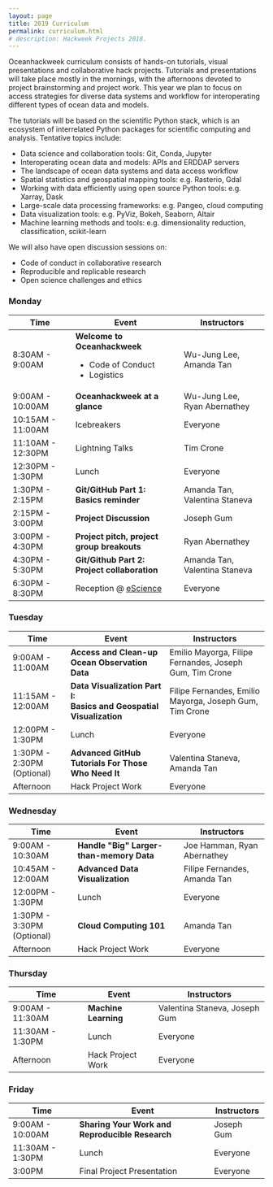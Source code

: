 ```yaml
---
layout: page
title: 2019 Curriculum
permalink: curriculum.html
# description: Hackweek Projects 2018.
---
```


Oceanhackweek curriculum consists of hands-on tutorials, visual presentations and collaborative hack projects. Tutorials and presentations will take place mostly in the mornings, with the afternoons devoted to project brainstorming and project work. This year we plan to focus on access strategies for diverse data systems and workflow for interoperating different types of ocean data and models.

The tutorials will be based on the scientific Python stack, which is an ecosystem of interrelated Python packages for scientific computing and analysis. Tentative topics include:
- Data science and collaboration tools: Git, Conda, Jupyter
- Interoperating ocean data and models: APIs and ERDDAP servers
- The landscape of ocean data systems and data access workflow
- Spatial statistics and geospatial mapping tools: e.g. Rasterio, Gdal
- Working with data efficiently using open source Python tools: e.g. Xarray, Dask
- Large-scale data processing frameworks: e.g. Pangeo, cloud computing
- Data visualization tools: e.g. PyViz, Bokeh, Seaborn, Altair
- Machine learning methods and tools: e.g. dimensionality reduction, classification, scikit-learn

We will also have open discussion sessions on:
- Code of conduct in collaborative research
- Reproducible and replicable research
- Open science challenges and ethics

### Monday

<table>
  <thead>
    <tr>
      <th>Time</th>
      <th>Event</th>
      <th>Instructors</th>
    </tr>
  </thead>
  <tbody>
    <tr>
      <td>8:30AM - 9:00AM</td>
      <td>
        <strong>Welcome to Oceanhackweek</strong>
        <ul>
          <li>Code of Conduct</li>
          <li>Logistics</li>
        </ul>
      </td>
      <td>Wu-Jung Lee, Amanda Tan</td>
    </tr>
    <tr>
      <td>9:00AM - 10:00AM</td>
      <td><strong>Oceanhackweek at a glance</strong></td>
      <td>Wu-Jung Lee, Ryan Abernathey</td>
    </tr>
    <tr>
      <td>10:15AM - 11:00AM</td>
      <td>Icebreakers</td>
      <td>Everyone</td>
    </tr>
    <tr>
      <td>11:10AM - 12:30PM</td>
      <td>Lightning Talks</td>
      <td>Tim Crone</td>
    </tr>
    <tr>
      <td>12:30PM - 1:30PM</td>
      <td>Lunch</td>
      <td>Everyone</td>
    </tr>
    <tr>
      <td>1:30PM - 2:15PM</td>
      <td><strong>Git/GitHub Part 1:<br>Basics reminder</strong></td>
      <td>Amanda Tan, Valentina Staneva</td>
    </tr>
    <tr>
      <td>2:15PM - 3:00PM</td>
      <td><strong>Project Discussion</strong></td>
      <td>Joseph Gum</td>
    </tr>
    <tr>
      <td>3:00PM - 4:30PM</td>
      <td><strong>Project pitch, project group breakouts</strong></td>
      <td>Ryan Abernathey</td>
    </tr>
    <tr>
      <td>4:30PM - 5:30PM</td>
      <td><strong>Git/Github Part 2:<br>Project collaboration</strong></td>
      <td>Amanda Tan, Valentina Staneva</td>
    </tr>
    <tr>
      <td>6:30PM - 8:30PM</td>
      <td>Reception @ <a href="https://www.google.com/maps/dir/Del+Taco,+34528+16th+Ave+S,+Federal+Way,+WA+98003/eScience+Institute,+WRF+Data+Science+Studio,+UW+Physics%2FAstronomy+Tower,+6th+Floor,+Campus+Box+351570,+3910+15th+Ave+NE,+Seattle,+WA+98195/@47.4731599,-122.5837931,10z/data=!3m1!4b1!4m14!4m13!1m5!1m1!1s0x549057c764bbcb89:0xcc4d40bef5482956!2m2!1d-122.3128756!2d47.2917625!1m5!1m1!1s0x549014f277b0f15d:0x7c2434f079426d8c!2m2!1d-122.3117848!2d47.6533665!3e2">eScience</a></td>
      <td>Everyone</td>
    </tr>
  </tbody>
</table>

### Tuesday

<table>
  <thead>
    <tr>
      <th>Time</th>
      <th>Event</th>
      <th>Instructors</th>
    </tr>
  </thead>
  <tbody>
    <tr>
      <td>9:00AM - 11:00AM</td>
      <td><strong>Access and Clean-up Ocean Observation Data</strong></td>
      <td>Emilio Mayorga, Filipe Fernandes, Joseph Gum, Tim Crone</td>
    </tr>
    <tr>
      <td>11:15AM - 12:00AM</td>
      <td><strong>Data Visualization Part I:<br>Basics and Geospatial Visualization</strong></td>
      <td>Filipe Fernandes, Emilio Mayorga, Joseph Gum, Tim Crone</td>
    </tr>
    <tr>
      <td>12:00PM - 1:30PM</td>
      <td>Lunch</td>
      <td>Everyone</td>
    </tr>
    <tr>
      <td>1:30PM - 2:30PM<br>(Optional)</td>
      <td><strong>Advanced GitHub Tutorials For Those Who Need It</strong></td>
      <td>Valentina Staneva, Amanda Tan</td>
    </tr>
    <tr>
      <td>Afternoon</td>
      <td>Hack Project Work</td>
      <td>Everyone</td>
    </tr>
  </tbody>
</table>

### Wednesday

<table>
  <thead>
    <tr>
      <th>Time</th>
      <th>Event</th>
      <th>Instructors</th>
    </tr>
  </thead>
  <tbody>
    <tr>
      <td>9:00AM - 10:30AM</td>
      <td><strong>Handle "Big" Larger-than-memory Data</strong></td>
      <td>Joe Hamman, Ryan Abernathey</td>
    </tr>
    <tr>
      <td>10:45AM - 12:00AM</td>
      <td><strong>Advanced Data Visualization</strong></td>
      <td>Filipe Fernandes, Amanda Tan</td>
    </tr>
    <tr>
      <td>12:00PM - 1:30PM</td>
      <td>Lunch<br></td>
      <td>Everyone</td>
    </tr>
    <tr>
      <td>1:30PM - 3:30PM<br>(Optional)</td>
      <td><strong>Cloud Computing 101</strong></td>
      <td>Amanda Tan</td>
    </tr>
    <tr>
      <td>Afternoon</td>
      <td>Hack Project Work</td>
      <td>Everyone</td>
    </tr>
  </tbody>
</table>

### Thursday

<table>
  <thead>
    <tr>
      <th>Time</th>
      <th>Event</th>
      <th>Instructors</th>
    </tr>
  </thead>
  <tbody>
    <tr>
      <td>9:00AM - 11:30AM</td>
      <td><strong>Machine Learning</strong></td>
      <td>Valentina Staneva, Joseph Gum</td>
    </tr>
    <tr>
      <td>11:30AM - 1:30PM</td>
      <td>Lunch</td>
      <td>Everyone</td>
    </tr>
    <tr>
      <td>Afternoon</td>
      <td>Hack Project Work</td>
      <td>Everyone</td>
    </tr>
  </tbody>
</table>

### Friday

<table>
  <thead>
    <tr>
      <th>Time</th>
      <th>Event</th>
      <th>Instructors</th>
    </tr>
  </thead>
  <tbody>
    <tr>
      <td>9:00AM - 10:00AM</td>
      <td><strong>Sharing Your Work and Reproducible Research</strong></td>
      <td>Joseph Gum</td>
    </tr>
    <tr>
      <td>11:30AM - 1:30PM</td>
      <td>Lunch</td>
      <td>Everyone</td>
    </tr>
    <tr>
      <td>3:00PM</td>
      <td>Final Project Presentation</td>
      <td>Everyone</td>
    </tr>
  </tbody>
</table>
